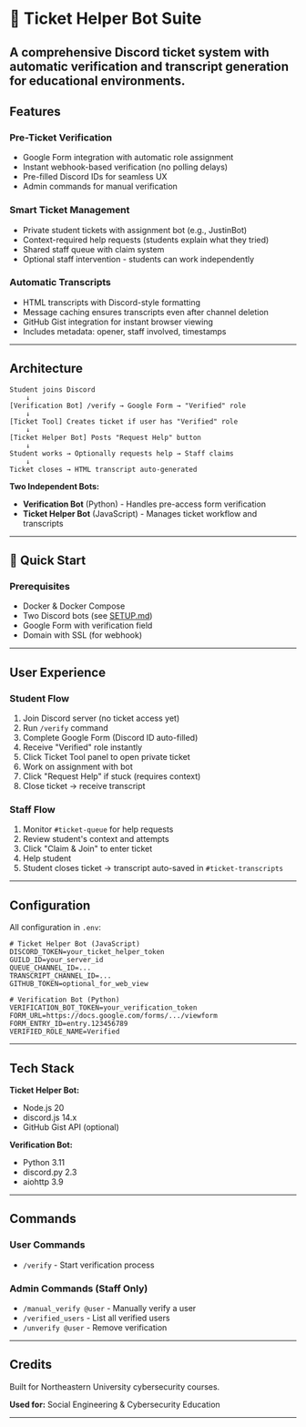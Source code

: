 # 🎫 Ticket Helper Bot Suite

A comprehensive Discord ticket system with automatic verification and transcript generation for educational environments.
---

## Features

### Pre-Ticket Verification
- Google Form integration with automatic role assignment
- Instant webhook-based verification (no polling delays)
- Pre-filled Discord IDs for seamless UX
- Admin commands for manual verification

### Smart Ticket Management
- Private student tickets with assignment bot (e.g., JustinBot)
- Context-required help requests (students explain what they tried)
- Shared staff queue with claim system
- Optional staff intervention - students can work independently

### Automatic Transcripts
- HTML transcripts with Discord-style formatting
- Message caching ensures transcripts even after channel deletion
- GitHub Gist integration for instant browser viewing
- Includes metadata: opener, staff involved, timestamps

---

## Architecture

```
Student joins Discord
    ↓
[Verification Bot] /verify → Google Form → "Verified" role
    ↓
[Ticket Tool] Creates ticket if user has "Verified" role
    ↓
[Ticket Helper Bot] Posts "Request Help" button
    ↓
Student works → Optionally requests help → Staff claims
    ↓
Ticket closes → HTML transcript auto-generated
```

**Two Independent Bots:**
- **Verification Bot** (Python) - Handles pre-access form verification
- **Ticket Helper Bot** (JavaScript) - Manages ticket workflow and transcripts

---

## 🚀 Quick Start

### Prerequisites
- Docker & Docker Compose
- Two Discord bots (see [SETUP.md](SETUP.md))
- Google Form with verification field
- Domain with SSL (for webhook)

--- 

## User Experience

### Student Flow
1. Join Discord server (no ticket access yet)
2. Run `/verify` command
3. Complete Google Form (Discord ID auto-filled)
4. Receive "Verified" role instantly
5. Click Ticket Tool panel to open private ticket
6. Work on assignment with bot
7. Click "Request Help" if stuck (requires context)
8. Close ticket → receive transcript

### Staff Flow
1. Monitor `#ticket-queue` for help requests
2. Review student's context and attempts
3. Click "Claim & Join" to enter ticket
4. Help student
5. Student closes ticket → transcript auto-saved in `#ticket-transcripts`

---

## Configuration

All configuration in `.env`:

```env
# Ticket Helper Bot (JavaScript)
DISCORD_TOKEN=your_ticket_helper_token
GUILD_ID=your_server_id
QUEUE_CHANNEL_ID=...
TRANSCRIPT_CHANNEL_ID=...
GITHUB_TOKEN=optional_for_web_view

# Verification Bot (Python)
VERIFICATION_BOT_TOKEN=your_verification_token
FORM_URL=https://docs.google.com/forms/.../viewform
FORM_ENTRY_ID=entry.123456789
VERIFIED_ROLE_NAME=Verified
```

---

## Tech Stack

**Ticket Helper Bot:**
- Node.js 20
- discord.js 14.x
- GitHub Gist API (optional)

**Verification Bot:**
- Python 3.11
- discord.py 2.3
- aiohttp 3.9

---

## Commands

### User Commands
- `/verify` - Start verification process

### Admin Commands (Staff Only)
- `/manual_verify @user` - Manually verify a user
- `/verified_users` - List all verified users
- `/unverify @user` - Remove verification

---

## Credits

Built for Northeastern University cybersecurity courses.

**Used for:** Social Engineering & Cybersecurity Education

---
